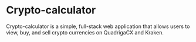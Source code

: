 # Crypto-calculator

Crypto-calculator is a simple, full-stack web application that allows users to view, buy, and sell crypto currencies on QuadrigaCX and Kraken.